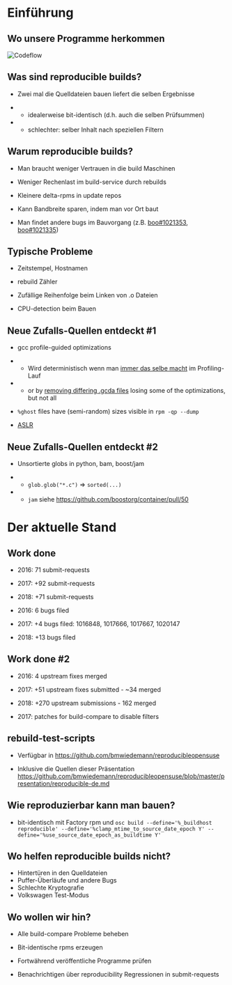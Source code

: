# Einführung

## Wo unsere Programme herkommen

![Codeflow](img/codeflow.png)

<!--
Entwickler erzeugen git commits, signieren commits und/oder tags. Ist sicher.
Dann irgendwann erzeugen sie tarballs. Sicher falls gpg-signiert
Packagers laden die tarballs in OBS
magic happens on OBS (other distris use developer workstation)
signiertes binär-rpms und repos werden automatisch veröffentlich
Ist sicher auch bei kompromitierten mirror-Servern und http, wegen der Signaturen.

Aber wie wissen wir, dass die binaries keine Hintertüren enthalten, die beim Bauen zugefügt wurden?
-->

## Was sind reproducible builds?

* Zwei mal die Quelldateien bauen liefert die selben Ergebnisse

* * idealerweise bit-identisch (d.h. auch die selben Prüfsummen)

* * schlechter: selber Inhalt nach speziellen Filtern


## Warum reproducible builds?

* Man braucht weniger Vertrauen in die build Maschinen

* Weniger Rechenlast im build-service durch rebuilds

* Kleinere delta-rpms in update repos

* Kann Bandbreite sparen, indem man vor Ort baut

* Man findet andere bugs im Bauvorgang (z.B. [boo#1021353](https://bugzilla.opensuse.org/show_bug.cgi?id=1021353), [boo#1021335](https://bugzilla.opensuse.org/show_bug.cgi?id=1021335))

<!--

Viele nützliche Eigenschaften
Man braucht keine Rechenzeit verschwenden, abhängige Pakete zu bauen, wenn sich nichts geändert hat
Es wird sicherer

Aber warum sollte ein Computer nicht deterministisch sein? 2+3 ist doch immer das selbe...

-->

## Typische Probleme

* Zeitstempel, Hostnamen

* rebuild Zähler

* Zufällige Reihenfolge beim Linken von .o Dateien

* CPU-detection beim Bauen

<!--

compile-time CPU detection libatlas3

-->

## Neue Zufalls-Quellen entdeckt #1

* gcc profile-guided optimizations
* * Wird deterministisch wenn man [immer das selbe macht](https://build.opensuse.org/request/show/499887) im Profiling-Lauf
* * or by [removing differing .gcda files](https://build.opensuse.org/request/show/498391) losing some of the optimizations, but not all

* `%ghost` files have (semi-random) sizes visible in `rpm -qp --dump`

* [ASLR](https://github.com/bmwiedemann/theunreproduciblepackage/tree/master/aslr)

## Neue Zufalls-Quellen entdeckt #2

* Unsortierte globs in python, bam, boost/jam

* * `glob.glob("*.c")` => `sorted(...)`

* * `jam` siehe https://github.com/boostorg/container/pull/50

# Der aktuelle Stand

## Work done

* 2016: 71 submit-requests
* 2017: +92 submit-requests
* 2018: +71 submit-requests

* 2016: 6 bugs filed
* 2017: +4 bugs filed: 1016848, 1017666, 1017667, 1020147
* 2018: +13 bugs filed

## Work done #2

* 2016: 4 upstream fixes merged
* 2017: +51 upstream fixes submitted - ~34 merged
* 2018: +270 upstream submissions - 162 merged


* 2017: patches for build-compare to disable filters


## rebuild-test-scripts

* Verfügbar in https://github.com/bmwiedemann/reproducibleopensuse

* Inklusive die Quellen dieser Präsentation https://github.com/bmwiedemann/reproducibleopensuse/blob/master/presentation/reproducible-de.md

## Wie reproduzierbar kann man bauen?

* bit-identisch mit Factory rpm und `osc build --define='%_buildhost reproducible' --define='%clamp_mtime_to_source_date_epoch Y' --define='%use_source_date_epoch_as_buildtime Y'`

## Wo helfen reproducible builds nicht?

* Hintertüren in den Quelldateien
* Puffer-Überläufe und andere Bugs
* Schlechte Kryptografie
* Volkswagen Test-Modus

## Wo wollen wir hin?

* Alle build-compare Probleme beheben

* Bit-identische rpms erzeugen

* Fortwährend veröffentliche Programme prüfen

* Benachrichtigen über reproducibility Regressionen in submit-requests

<!--
Ganz bit-identische Pakete zu bauen ist schwerer - z.B. python .pyc und .elc enthalten Zeitstempel
Man könnte es sich einfacher machen, indem man beim Bauen immer den hostname konstant setzt, aber das könnte debugging von reproducibility-Problemen erschweren - man bräuchte dann zusätzliche Metadaten darüber z.B. in OBS oder der _buildenv Datei

-->
